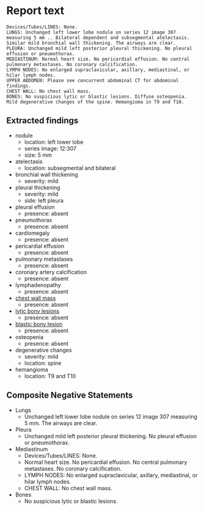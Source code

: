# Report text

```text
Devices/Tubes/LINES: None.
LUNGS: Unchanged left lower lobe nodule on series 12 image 307 measuring 5 mm .. Bilateral dependent and subsegmental atelectasis. Similar mild bronchial wall thickening. The airways are clear.
PLEURA: Unchanged mild left posterior pleural thickening. No pleural effusion or pneumothorax.
MEDIASTINUM: Normal heart size. No pericardial effusion. No central pulmonary metastases. No coronary calcification.
LYMPH NODES: No enlarged supraclavicular, axillary, mediastinal, or hilar lymph nodes.
UPPER ABDOMEN: Please see concurrent abdominal CT for abdominal findings.
CHEST WALL: No chest wall mass.
BONES: No suspicious lytic or blastic lesions. Diffuse osteopenia. Mild degenerative changes of the spine. Hemangioma in T9 and T10.
```

## Extracted findings

- nodule
  - location: left lower lobe
  - series image: 12:307
  - size: 5 mm
- atelectasis
  - location: subsegmental and bilateral
- bronchial wall thickening
  - severity: mild
- pleural thickening
  - severity: mild
  - side: left pleura
- pleural effusion
  - presence: absent
- pneumothorax
  - presence: absent
- cardiomegaly
  - presence: absent
- pericardial effusion
  - presence: absent
- pulmonary metastases
  - presence: absent
- coronary artery calcification
  - presence: absent
- lymphadenopathy
  - presence: absent
- [chest wall mass](../../definitions/hood/chest-wall.json)  
  - presence: absent
- [lytic bony lesions](../../definitions/hood/lytic-lesion.md)
  - presence: absent
- [blastic bony lesion](../../definitions/hood/sclerotic-lesion.md)
  - presence: absent
- osteopenia
  - presence: absent
- degenerative changes
  - severity: mild
  - location: spine
- hemangioma
  - location: T9 and T10

## Composite Negative Statements

- Lungs
  - Unchanged left lower lobe nodule on series 12 image 307 measuring 5 mm. The airways are clear.
- Pleura
  - Unchanged mild left posterior pleural thickening. No pleural effusion or pneumothorax.
- Mediastinum
  - Devices/Tubes/LINES: None.
  - Normal heart size. No pericardial effusion. No central pulmonary metastases. No coronary calcification.
  - LYMPH NODES: No enlarged supraclavicular, axillary, mediastinal, or hilar lymph nodes.
  - CHEST WALL: No chest wall mass.
- Bones
  - No suspicious lytic or blastic lesions.
  